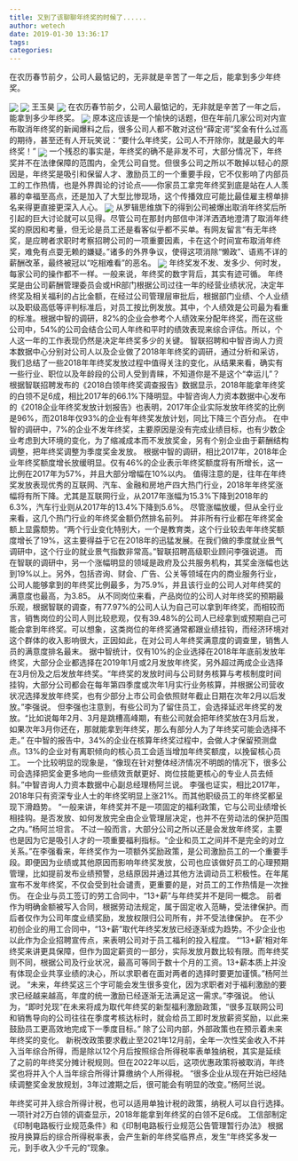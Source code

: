 ```yaml
---
title: 又到了该聊聊年终奖的时候了......
author: wetech
date: 2019-01-30 13:36:17
tags: 
categories: 
---
```

在农历春节前夕，公司人最惦记的，无非就是辛苦了一年之后，能拿到多少年终奖。
<!-- more -->
<img align="center" border="0" src="https://imgcdn.yicai.com/uppics/images/2019/01/8969cae268c4a1d014d389a19bc84a2d.jpg" />
<img align="center" border="0" src="https://imgcdn.yicai.com/uppics/images/2019/01/277e86bb6bb5e870e0f07382ca5dfcfd.jpg" />
王玉昊
<img align="center" border="0" src="https://imgcdn.yicai.com/uppics/images/2019/01/f35ff36cd4bb53a361ed2a9a27a4297d.jpg" />
在农历春节前夕，公司人最惦记的，无非就是辛苦了一年之后，能拿到多少年终奖。
<img align="center" border="0" src="https://imgcdn.yicai.com/uppics/images/2019/01/e3dc32b3a2a97d8b5385d14ecae43bdd.jpg" />
原本这应该是一个愉快的话题，但在年前几家公司对内宣布取消年终奖的新闻爆料之后，很多公司人都不敢对这份“薛定谔”奖金有什么过高的期待，甚至还有人开玩笑说：“要什么年终奖，公司人不开除你，就是最大的年终奖！”
<img align="center" border="0" src="https://imgcdn.yicai.com/uppics/images/2019/01/9f06b2c4c20ab88b321feeea1a68d1c8.jpg" />
一个残忍的事实是，年终奖的确不是非发不可，大部分情况下，年终奖并不在法律保障的范围内，全凭公司自觉。但很多公司之所以不敢掉以轻心的原因是，年终奖是吸引和保留人才、激励员工的一个重要手段，它不仅影响了内部员工的工作热情，也是外界舆论的讨论点——你家员工拿完年终奖到底是站在人人羡慕的幸福至高点，还是加入了大型比惨现场，这个传播效应可能比最佳雇主榜单排名来得更直接更深入人心。
<img align="center" border="0" src="https://imgcdn.yicai.com/uppics/images/2019/01/0806945afb7b02de23169c151966b3fa.jpg" />
从罗辑思维旗下的得到公司被爆出取消年终奖后所引起的巨大讨论就可以见得。尽管公司在那封内部信中洋洋洒洒地澄清了取消年终奖的原因和考量，但无论是员工还是看客似乎都不买单。有网友留言“有无年终奖，是应聘者求职时考察招聘公司的一项重要因素，卡在这个时间宣布取消年终奖，难免有点耍无赖的嫌疑。”诸多的外界争议，使得这项消除“懒政”、语焉不详的薪酬改革，最终被冠以“吃相难看”的恶名。
<img align="center" border="0" src="https://imgcdn.yicai.com/uppics/images/2019/01/51c7636a947ee58da3930caf2490f061.jpg" />
年终奖发不发、发多少、何时发，每家公司的操作都不一样。一般来说，年终奖的数字背后，其实有迹可循。
年终奖是由公司薪酬管理委员会或HR部门根据公司过往一年的经营业绩状况，决定年终奖及相关福利的占比金额，在经过公司管理层审批后，根据部门业绩、个人业绩以及职级高低等评判标准后，对员工按比例发放。其中，个人绩效是公司最为看重的标准。根据中智的调研，82%的企业会参考个人绩效来分配年终奖，而在这些公司中，54%的公司会结合公司人年终和平时的绩效表现来综合评估。所以，个人这一年的工作表现仍然是决定年终奖多少的关键。
智联招聘和中智咨询人力资本数据中心分别对公司人以及企业做了2018年年终奖的调研，通过分析和采访，我们总结了一些2018年年终奖发放过程中值得关注的变化，从结果来看，确实有一些行业、职位以及年龄段的公司人受到青睐，不知道你是不是这个“幸运儿”？
根据智联招聘发布的《2018白领年终奖调查报告》数据显示，2018年能拿年终奖的白领不足6成，相比2017年的66.1%下降明显。中智咨询人力资本数据中心发布的《2018企业年终奖发放计划报告》也表明，2017年企业实际发放年终奖的比例是96%，而2018年仅93%的企业有年终奖发放计划，同比下降三个百分点。
在中智的调研中，7%的企业不发年终奖，主要原因是没有完成业绩目标，也有少数企业考虑到大环境的变化，为了缩减成本而不发放奖金，另有个别企业由于薪酬结构调整，把年终奖调整为季度奖金发放。
根据中智的调研，相比2017年，2018年企业年终奖额度增长放缓明显。仅有46%的企业表示年终奖额度将有所增长，这一比例在2017年为57%，并且大部分增幅在10%以内。
值得注意的是，往年在年终奖发放表现优秀的互联网、汽车、金融和房地产四大热门行业，2018年年终奖涨幅将有所下降。尤其是互联网行业，从2017年涨幅为15.3%下降到2018年的6.3%，汽车行业则从2017年的13.4%下降到5.6%。
尽管涨幅放缓，但从全行业来看，这几个热门行业的年终奖金额仍然排名前列。
并非所有行业都在年终奖金额上显露颓势。“两个行业变化特别大，一个是教育类，这个行业较去年年终奖额度增长了19%，这主要得益于它在2018年的迅猛发展。在我们做的季度就业景气调研中，这个行业的就业景气指数非常高。”智联招聘高级职业顾问李强说道。
而在智联的调研中，另一个涨幅明显的领域是政府及公共服务机构，其奖金涨幅也达到19%以上。另外，包括咨询、财会、广告、公关等领域在内的商业服务行业，公司人能够拿到的年终奖比例最多，为75.9%，并且该行业的公司人对年终奖的满意度也最高，为3.85。
从不同岗位来看，产品岗位的公司人对年终奖的预期最乐观，根据智联的调查，有77.97%的公司人认为自己可以拿到年终奖，而相较而言，销售岗位的公司人则比较悲观，仅有39.48%的公司人已经拿到或预期自己可能会拿到年终奖。可以想象，这类岗位的年终奖通常都跟业绩挂钩，而经济环境对这个群体的收入影响很大，正因如此，在对公司人年终奖满意度的调查里，销售人员的满意度排名最末。
据中智统计，仅有10%的企业选择在2018年年底前发放年终奖，大部分企业都选择在2019年1月或2月发放年终奖，另外超过两成企业选择在3月份及之后发放年终奖。“年终奖的发放时间与公司财务核算与考核制度时间挂钩，大部分公司都会在每年第四季度或次年1月实行业务核算，并根据公司营收状况选择发放年终奖，也有少部分上市公司会依照财年截止日期在次年2月以后发放。”李强说。
但李强也注意到，有些公司为了留住员工，会选择延迟年终奖的发放。“比如说每年2月、3月是跳槽高峰期，有些公司就会把年终奖放在3月后发，如果次年3月你还在，那就能拿到年终奖，那么有部分人为了年终奖可能会选择不走。”
在中智的报告中，34%的企业在核算年终奖过程中，会做人才保留预测盘点。13%的企业对有离职倾向的核心员工会适当增加年终奖额度，以挽留核心员工。
一个比较明显的现象是，“像现在针对整体经济情况不明朗的情况下，很多公司会选择把奖金更多地向一些绩效贡献更好、岗位技能更核心的专业人员去倾斜。”中智咨询人力资本数据中心副总经理杨阿兰说。
李强也证实，相比2017年，2018年只有资深专业人士的年终奖明显上涨21%。而其他职级员工的年终奖都呈现下滑趋势。
“一般来讲，年终奖并不是一项固定的福利政策，它与公司业绩增长相挂钩。是否发放、如何发放完全由企业管理层决定，也并不在劳动法的保护范围之内。”杨阿兰坦言。
不过一般而言，大部分公司之所以还是会发放年终奖，主要也是因为它是吸引人才的一项重要福利指标。“企业和员工之间并不是完全的对立关系。”在李强看来，年终奖作为一项额外奖励政策，是公司激励员工的一个重要手段。即便因为业绩或其他原因而影响年终奖发放，公司也应该做好员工的心理预期管理，比如提前发布业绩预警，总结原因并通过其他方法调动员工积极性。在年尾宣布不发年终奖，不仅会受到社会谴责，更重要的是，对员工的工作热情是一次挫伤。
在企业与员工签订的劳工合同中，“13+薪”与年终奖并不是同一概念。
前者作为明确金额被写入合同，根据劳动法规定，属于固定收入范畴，受法律保护。而后者仅作为公司年度业绩奖励，发放权限归公司所有，并不受法律保护。
在不少初创企业的用工合同中，“13+薪”取代年终奖发放已经逐渐成为趋势。不少企业也以此作为企业招聘宣传点，来表明公司对于员工福利的投入程度。
“‘13+薪’相对年终奖来讲更具保障，但作为固定薪资的一部分，实际发放月数比较有限。而年终奖则不同，根据公司及行业状况，最高可等同于数十个月的工资。13+薪本质上并没有体现企业共享业绩的决心，所以求职者在面对两者的选择时要更加谨慎。”杨阿兰说。
“未来，年终奖这三个字可能会发生很多变化，因为求职者对于福利激励的要求已经越来越高，年度的统一激励已经逐渐无法满足这一需求。”李强说。
他认为，“即时兑现”在未来将成为取代年终奖的新型福利激励政策，“很多互联网公司和销售导向的公司往往在季度考核达标时，就会给员工即时发放薪资奖励，以此来鼓励员工更高效地完成下一季度目标。”
除了公司内部，外部政策也在预示着未来年终奖的变化。
新税改政策要求截止至2021年12月前，全年一次性奖金收入不并入当年综合所得，而是除以12个月后按照综合所得税率表单独纳税，其实是延续了之前的年终奖分摊计税规则。但在2022年以后，这项优惠政策将被取消，年终奖也将并入个人当年综合所得计算缴纳个人所得税。
“很多企业从现在开始已经陆续调整奖金发放规划，3年过渡期之后，很可能会有明显的改变。”杨阿兰说。
 
 
年终奖可并入综合所得计税，也可以适用单独计税的政策，纳税人可以自行选择。
一项针对2万白领的调查显示，2018年能拿到年终奖的白领不足6成。
工信部制定《印制电路板行业规范条件》和《印制电路板行业规范公告管理暂行办法》
根据按月换算后的综合所得税率表，会产生新的年终奖临界点，发生“年终奖多发一元，到手收入少千元的”现象。
